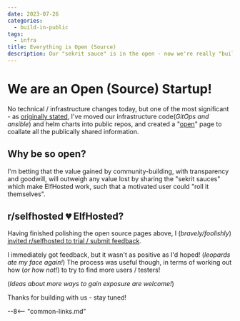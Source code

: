 ```yaml
---
date: 2023-07-26
categories:
  - build-in-public
tags:
  - infra
title: Everything is Open (Source)
description: Our "sekrit sauce" is in the open - now we're really "building in public"!
---
```


# We are an Open (Source) Startup!

No technical / infrastructure changes today, but one of the most significant - as [originally stated](https://discord.com/channels/396055506072109067/396055506663374849/1121299165448781854), I've moved our infrastructure code(*GitOps and ansible*) and helm charts into public repos, and created a "[open](https://elfhosted.com/open/)" page to coallate all the publically shared information.

<!-- more -->

## Why be so open?

I'm betting that the value gained by community-building, with transparency and goodwill, will outweigh any value lost by sharing the "sekrit sauces" which make ElfHosted work, such that a motivated user could "roll it themselves".

## r/selfhosted 💔 ElfHosted?

Having finished polishing the open source pages above, I (*bravely/foolishly*) [invited r/selfhosted to trial / submit feedback](https://www.reddit.com/r/selfhosted/comments/15a0c82/inviting_you_to_try_elfhosted/?sort=new).

I immediately got feedback, but it wasn't as positive as I'd hoped! (*leopards ate my face again!*) The process was useful though, in terms of working out how (*or how not!*) to try to find more users / testers!

(*Ideas about more ways to gain exposure are welcome!*)

Thanks for building with us - stay tuned!

--8<-- "common-links.md"

[^1]: I did have mixed results with various 4K content. In some cases, transcoding still wouldn't make the media play smoothly.

